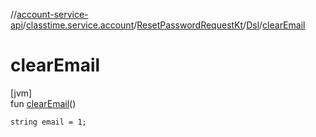 //[account-service-api](../../../../index.md)/[classtime.service.account](../../index.md)/[ResetPasswordRequestKt](../index.md)/[Dsl](index.md)/[clearEmail](clear-email.md)

# clearEmail

[jvm]\
fun [clearEmail](clear-email.md)()

<code>string email = 1;</code>
